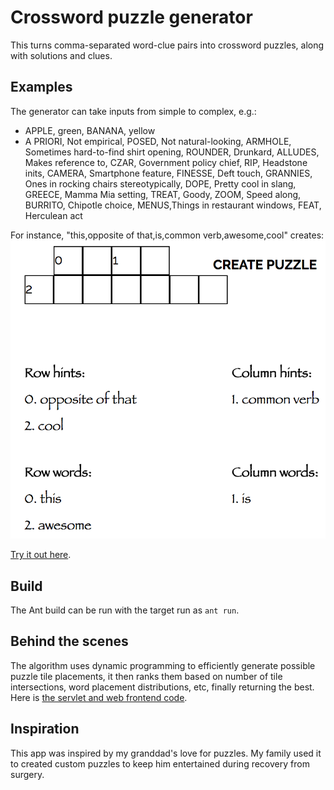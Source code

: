 # Crossword puzzle generator

This turns comma-separated word-clue pairs into crossword puzzles, along with solutions and clues.

## Examples

The generator can take inputs from simple to complex, e.g.:

- APPLE, green, BANANA, yellow
- A PRIORI, Not empirical, POSED, Not natural-looking, ARMHOLE, Sometimes hard-to-find shirt opening, ROUNDER, Drunkard, ALLUDES, Makes reference to, CZAR, Government policy chief, RIP, Headstone inits, CAMERA, Smartphone feature, FINESSE, Deft touch, GRANNIES, Ones in rocking chairs stereotypically, DOPE, Pretty cool in slang, GREECE, Mamma Mia setting, TREAT, Goody, ZOOM, Speed along, BURRITO, Chipotle choice, MENUS,Things in restaurant windows, FEAT, Herculean act 

For instance, "this,opposite of that,is,common verb,awesome,cool" creates:
![puzzle1](https://github.com/twistedcubic/crossword/blob/master/data/puzzle0.png)

[Try it out here](http://yihedong.me/crossword).

## Build
The Ant build can be run with the target run as `ant run`.

## Behind the scenes
The algorithm uses dynamic programming to efficiently generate possible puzzle tile placements, it then ranks them based on number of tile intersections, word placement distributions, etc, finally returning the best. Here is [the servlet and web frontend code](https://github.com/twistedcubic/crosswordServlet).

## Inspiration
This app was inspired by my granddad's love for puzzles. My family used it to created custom puzzles to keep him entertained during recovery from surgery.